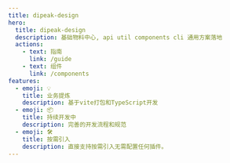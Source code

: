 ```yaml
---
title: dipeak-design
hero:
  title: dipeak-design
  description: 基础物料中心, api util components cli 通用方案落地
  actions:
    - text: 指南
      link: /guide
    - text: 组件
      link: /components
features:
  - emoji: 💡
    title: 业务提炼
    description: 基于vite打包和TypeScript开发
  - emoji: 📦
    title: 持续开发中
    description: 完善的开发流程和规范
  - emoji: 🛠️
    title: 按需引入
    description: 直接支持按需引入无需配置任何插件。
---
```

